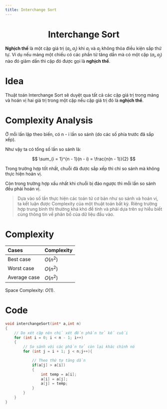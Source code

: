 ```yaml
---
title: Interchange Sort
---
```


<link rel="stylesheet" href="main.css">
<div class="bg">
     <center><h1 class="bigtitle">Interchange Sort</h1></center>
</div>

**Nghịch thế** là một cặp giá trị $(a_i,a_j)$ khi $a_i$ và $a_j$ không thỏa điều kiện sắp thứ tự. Ví dụ nếu mảng một chiều có các phần tử tăng dần mà có một cặp $(a_i,a_j)$ nào đó giảm dần thì cặp đó được gọi là **nghịch thế**.

# Idea

Thuật toán Interchange Sort sẽ duyệt qua tất cả các cặp giá trị trong mảng và hoán vị hai giá trị trong một cặp nếu cặp giá trị đó là **nghịch thế**.

# Complexity Analysis

Ở mỗi lần lặp theo biến, có n - i lần so sánh (do các số phía trước đã sắp xếp).

Như vậy ta có tổng số lần so sánh là:

$$
\sum_{i = 1}^{n - 1}(n - i) = \frac{n(n - 1)}{2}
$$

Trong trường hợp tốt nhất, chuỗi đã được sắp xếp thì chỉ so sánh mà không thực hiện hoán vị.

Còn trong trường hợp xấu nhất khi chuỗi bị đảo ngược thì mỗi lần so sánh đều phải hoán vị.

> Dựa vào số lần thực hiện các toán tử cơ bản như so sánh và hoán vị, ta kết luận được Complexity của một thuật toán bất kỳ. Riêng trường hợp trung bình thì thường khá khó để tính và phải dựa trên sự hiểu biết cùng thông tin về phân bố của dữ liệu đầu vào.

# Complexity

| Cases        | Complexity |
| :----------- | :--------- |
| Best case    | $O(n^2)$   |
| Worst case   | $O(n^2)$   |
| Average case | $O(n^2)$   |

Space Complexity: $O(1)$.

# Code

```c++
void interchangeSort(int* a,int n)
{
    // Do xét cặp nên chỉ xét đến phần tử kế cuối
    for (int i = 0; i < n - 1; i++)
    {
        // So sánh với các phần tử còn lại khác chính nó
        for (int j = i + 1; j < n;j++){

            // Theo thứ tự tăng dần
            if(a[j] > a[i])
            {
                int temp = a[i];
                a[i] = a[j];
                a[j] = temp;
            }
        }
    }
}
```
